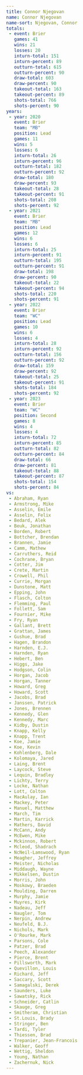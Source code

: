 ```yaml
---
title: Connor Njegovan
name: Connor Njegovan
name-sort: Njegovan, Connor
totals:
 - event: Brier
   games: 41
   wins: 21
   losses: 20
   inturn-total: 151
   inturn-percent: 89
   outturn-total: 615
   outturn-percent: 90
   draw-total: 603
   draw-percent: 90
   takeout-total: 163
   takeout-percent: 89
   shots-total: 766
   shots-percent: 90
years:
 - year: 2020
   event: Brier
   team: "MB"
   position: Lead
   games: 11
   wins: 5
   losses: 6
   inturn-total: 26
   inturn-percent: 96
   outturn-total: 182
   outturn-percent: 92
   draw-total: 180
   draw-percent: 93
   takeout-total: 28
   takeout-percent: 91
   shots-total: 208
   shots-percent: 92
 - year: 2021
   event: Brier
   team: "MB"
   position: Lead
   games: 12
   wins: 6
   losses: 6
   inturn-total: 25
   inturn-percent: 91
   outturn-total: 195
   outturn-percent: 91
   draw-total: 198
   draw-percent: 90
   takeout-total: 22
   takeout-percent: 94
   shots-total: 220
   shots-percent: 91
 - year: 2022
   event: Brier
   team: "WC"
   position: Lead
   games: 10
   wins: 6
   losses: 4
   inturn-total: 28
   inturn-percent: 92
   outturn-total: 156
   outturn-percent: 92
   draw-total: 159
   draw-percent: 92
   takeout-total: 25
   takeout-percent: 91
   shots-total: 184
   shots-percent: 92
 - year: 2023
   event: Brier
   team: "WC"
   position: Second
   games: 8
   wins: 4
   losses: 4
   inturn-total: 72
   inturn-percent: 85
   outturn-total: 82
   outturn-percent: 84
   draw-total: 66
   draw-percent: 81
   takeout-total: 88
   takeout-percent: 87
   shots-total: 154
   shots-percent: 84
vs:
 - Abraham, Ryan
 - Armstrong, Mike
 - Asselin, Emile
 - Asselin, Felix
 - Bedard, Alek
 - Beuk, Jonathan
 - Borden, Robert
 - Bottcher, Brendan
 - Brannen, Jamie
 - Camm, Mathew
 - Carruthers, Reid
 - Cochrane, Bryan
 - Cotter, Jim
 - Crete, Martin
 - Crowell, Phil
 - Currie, Morgan
 - Dunstone, Matt
 - Epping, John
 - Flasch, Colton
 - Flemming, Paul
 - Follett, Sam
 - Fournier, Mike
 - Fry, Ryan
 - Gallant, Brett
 - Grattan, James
 - Gushue, Brad
 - Hagen, Brandon
 - Harnden, E.J.
 - Harnden, Ryan
 - Hebert, Ben
 - Higgs, Jake
 - Hodgson, Colin
 - Horgan, Jacob
 - Horgan, Tanner
 - Howard, Greg
 - Howard, Scott
 - Jacobs, Brad
 - Janssen, Patrick
 - Jones, Brennen
 - Kennedy, Glen
 - Kennedy, Marc
 - Kidby, Dustin
 - Knapp, Kelly
 - Knapp, Trent
 - Koe, Jamie
 - Koe, Kevin
 - Kohlenberg, Dale
 - Kolomaya, Jared
 - Laing, Brent
 - Laycock, Steve
 - Lequin, Bradley
 - Lichty, Terry
 - Locke, Nathan
 - Lott, Colton
 - MacAulay, Ian
 - Mackey, Peter
 - Manuel, Matthew
 - March, Tim
 - Martin, Karrick
 - Mathers, David
 - McCann, Andy
 - McEwen, Mike
 - Mckinnon, Robert
 - Mcleod, Shadrach
 - NcNeil-Lamswood, Ryan
 - Meagher, Jeffrey
 - Meister, Nicholas
 - Middaugh, Wayne
 - Mikkelsen, Dustin
 - Morris, John
 - Moskowy, Braeden
 - Moulding, Darren
 - Murphy, Jamie
 - Muyres, Kirk
 - Nadeau, Jeff
 - Naugler, Tom
 - Nerpin, Andrew
 - Neufeld, B.J.
 - Nichols, Mark
 - O'Rourke, Mark
 - Parsons, Cole
 - Patzer, Brad
 - Peech, Alexander
 - Pierce, Brent
 - Pillsworth, Mark
 - Quevillon, Louis
 - Richard, Jeff
 - Saccary, Scott
 - Samagalski, Derek
 - Saunders, Luke
 - Sawatsky, Rick
 - Schneider, Catlin
 - Skauge, Greg
 - Smitheram, Christian
 - St.Louis, Brady
 - Stringer, Ben
 - Tardi, Tyler
 - Thiessen, Brad
 - Trepanier, Jean-Francois
 - Walker, Geoff
 - Wettig, Sheldon
 - Young, Nathan
 - Zachernuk, Nick
---
```

